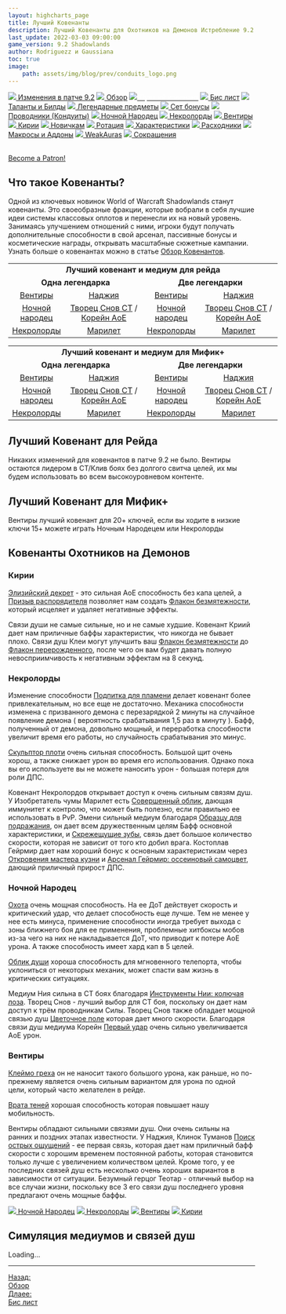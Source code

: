 ```yaml
---
layout: highcharts_page
title: Лучший Ковенанты
description: Лучший Ковенанты для Охотников на Демонов Истребление 9.2 PvE Shadowlands
last_update: 2022-03-03 09:00:00
game_version: 9.2 Shadowlands
author: Rodriguezz и Gaussiana
toc: true
image:
    path: assets/img/blog/prev/conduits_logo.png
---
```


<div id="smooth-nav-outer">
<a href="{{ site.url }}/guide/havoc/changes-patch.html"><img src="https://wow.zamimg.com/images/wow/icons/medium/inv_misc_spyglass_02.jpg"> Изменения в патче 9.2</a>
<a href="{{ site.url }}/guide/havoc/overview.html"><img src="https://wow.zamimg.com/images/wow/icons/medium/inv_misc_spyglass_02.jpg"> Обзор</a>
<a href="{{ site.url }}/guide/havoc/best-covenant-shadowlands.html"><img src="https://wow.zamimg.com/images/wow/icons/medium/achievement_mythicdungeons_shadowlands.jpg"><span style="color: white;"> Лучший ковенант</span></a>
<a href="{{ site.url }}/guide/havoc/gear.html"><img src="https://wow.zamimg.com/images/wow/icons/medium/inv_chest_chain_03.jpg"> Бис лист</a>
<a href="{{ site.url }}/guide/havoc/talent-builds.html"><img src="https://wow.zamimg.com/images/wow/icons/medium/ability_marksmanship.jpg"> Таланты и Билды</a>
<a href="{{ site.url }}/guide/havoc/legendaries-shadowlands.html"><img src="https://wow.zamimg.com/images/wow/icons/medium/runesmith_icon.jpg"> Легендарные предметы</a>
<a href="{{ site.url }}/guide/havoc/set-bonuses.html"><img src="https://wow.zamimg.com/images/wow/icons/medium/wow_token01.jpg"> Сет бонусы</a>
<a href="{{ site.url }}/guide/havoc/conduits-shadowlands.html"><img src="https://wow.zamimg.com/images/wow/icons/medium/ability_rogue_rollthebones02.jpg"> Проводники (Кондуиты)</a>
<a href="{{ site.url }}/guide/havoc/night-fae.html"><img src="https://wow.zamimg.com/images/wow/icons/medium/ui_sigil_nightfae.jpg"> Ночной Народец</a>
<a href="{{ site.url }}/guide/havoc/necrolord.html"><img src="https://wow.zamimg.com/images/wow/icons/medium/ui_sigil_necrolord.jpg"> Некролорды</a>
<a href="{{ site.url }}/guide/havoc/venthyr.html"><img src="https://wow.zamimg.com/images/wow/icons/medium/ui_sigil_venthyr.jpg"> Вентиры</a>
<a href="{{ site.url }}/guide/havoc/kyrian.html"><img src="https://wow.zamimg.com/images/wow/icons/medium/ui_sigil_kyrian.jpg"> Кирии</a>
<a href="{{ site.url }}/guide/havoc/beginners.html"><img src="https://wow.zamimg.com/images/wow/icons/medium/spell_lifegivingseed.jpg"> Новичкам</a>
<a href="{{ site.url }}/guide/havoc/rotation-priority.html"><img src="https://wow.zamimg.com/images/wow/icons/medium/spell_mekkatorque_bot_bluegear.jpg"> Ротация</a>
<a href="{{ site.url }}/guide/havoc/stats.html"><img src="https://wow.zamimg.com/images/wow/icons/medium/inv_inscription_80_warscroll_intellect.jpg"> Характеристики</a>
<a href="{{ site.url }}/guide/havoc/consumables.html"><img src="https://wow.zamimg.com/images/wow/icons/medium/inv_potion_92.jpg"> Расходники</a>
<a href="{{ site.url }}/guide/havoc/macros-addons.html"><img src="https://wow.zamimg.com/images/wow/icons/medium/inv_eng_gearspringparts.jpg"> Макросы и Аддоны</a>
<a href="{{ site.url }}/guide/havoc/weakauras.html"><img src="https://wow.zamimg.com/images/wow/icons/medium/spell_holy_auramastery.jpg"> WeakAuras</a>
<a href="{{ site.url }}/guide/havoc/common-terms.html"><img src="https://wow.zamimg.com/images/wow/icons/medium/ui_chat.jpg"> Сокращения</a>
</div>
<br>

<a href="https://www.patreon.com/bePatron?u=43917749"  data-patreon-widget-type="become-patron-button">Become a Patron!</a><script async src="https://c6.patreon.com/becomePatronButton.bundle.js"></script>

## Что такое Ковенанты?

Одной из ключевых новинок World of Warcraft Shadowlands станут ковенанты. Это своеобразные фракции, которые вобрали в себя лучшие идеи системы классовых оплотов и перенесли их на новый уровень. Занимаясь улучшением отношений с ними, игроки будут получать дополнительные способности в свой арсенал, пассивные бонусы и косметические награды, открывать масштабные сюжетные кампании. Узнать больше о ковенантах можно в статье <a href="{{ site.url }}/blog/2020/10/22/covenant-abilities-shadowlands.html">Обзор Ковенантов</a>.

<div class="table-box" markdown="1">

<div style="text-align: -moz-center;">
 <table class="grid" style="width: 550px;">
  <tbody>
   <tr>
    <td style="text-align: center;" colspan="4"><b>Лучший ковенант и медиум для рейда</b></td>
   </tr>
   <tr>
    <td style="text-align: center; width: 50%;" colspan="2"><b>Одна легендарка</b></td>
    <td style="text-align: center; width: 50%;" colspan="2"><b>Две легендарки</b></td>
   </tr>
   <tr>
    <td style="text-align: center;">
     <a href="{{ site.url }}/guide/havoc/venthyr.html"><span class="covenant-venthyr">Вентиры</span></a></td>
    <td style="text-align: center;">
     <a href="https://ru.wowhead.com/soulbind-calc/venthyr/nadjia-the-mistblade/demon-hunter/AwaWr5YDBStvChUrkwolLM0KEgUtHwolLM8KIhUq-go1dgAK">Наджия</a>
    </td>
    <td style="text-align: center;">
     <a href="{{ site.url }}/guide/havoc/venthyr.html"><span class="covenant-venthyr">Вентиры</span></a></td>
    <td style="text-align: center;">
     <a href="https://ru.wowhead.com/soulbind-calc/venthyr/nadjia-the-mistblade/demon-hunter/AwaWr5YDBStvChUrkwolLM0KEgUtHwolLM8KIhUq-go1dgAK">Наджия</a></td>
   </tr>
   <tr>
    <td style="text-align: center;">
     <a href="{{ site.url }}/guide/havoc/night-fae.html"><span class="covenant-night-fae">Ночной народец</span></a></td>
    <td style="text-align: center;">
     <a href="https://ru.wowhead.com/soulbind-calc/night-fae/dreamweaver/demon-hunter/AwaZbpYBJStvChMFLR8KFS0cCiUszwojBSr6CiUq7wo1dgAK">Творец Снов СТ</a> / <a href="https://ru.wowhead.com/soulbind-calc/night-fae/korayn/demon-hunter/AwaW6pYBBStvChIFLR8KJSzPCiMVKvoKJSrvCjV2AAo">Корейн АоЕ</a>
    </td>
    <td style="text-align: center;">
     <a href="{{ site.url }}/guide/havoc/night-fae.html"><span class="covenant-night-fae">Ночной народец</span></a>
    </td>
    <td style="text-align: center;">
     <a href="https://ru.wowhead.com/soulbind-calc/night-fae/dreamweaver/demon-hunter/AwaZbpYBJStvChMFLR8KFS0cCiUszwojBSr6CiUq7wo1dgAK">Творец Снов СТ</a> / <a href="https://ru.wowhead.com/soulbind-calc/night-fae/korayn/demon-hunter/AwaW6pYBBStvChIFLR8KJSzPCiMVKvoKJSrvCjV2AAo">Корейн АоЕ</a>
    </td>
   </tr>
   <tr>
    <td style="text-align: center;">
     <a href="{{ site.url }}/guide/havoc/necrolord.html"><span class="covenant-necrolord">Некролорды</span></a></td>
    <td style="text-align: center;">
     <a href="https://ru.wowhead.com/soulbind-calc/necrolord/plague-deviser-marileth/demon-hunter/AwaWZpYTBS0fChUtHAolMF8KIxUq-goldgAKNSrvCg">Марилет</a>
    </td>
    <td style="text-align: center;">
     <a href="{{ site.url }}/guide/havoc/necrolord.html"><span class="covenant-necrolord">Некролорды</span></a></td>
    <td style="text-align: center;">
     <a href="https://ru.wowhead.com/soulbind-calc/necrolord/plague-deviser-marileth/demon-hunter/AwaWZpYTBS0fChUtHAolMF8KIxUq-goldgAKNSrvCg">Марилет</a>
    </td>
   </tr>
  </tbody>
 </table>
</div>

</div>

<div class="table-box" markdown="1">

<div style="text-align: -moz-center;">
 <table class="grid" style="width: 550px;">
  <tbody>
   <tr>
    <td style="text-align: center;" colspan="4"><b>Лучший ковенант и медиум для Мифик+</b></td>
   </tr>
   <tr>
    <td style="text-align: center; width: 50%;" colspan="2"><b>Одна легендарка</b></td>
    <td style="text-align: center; width: 50%;" colspan="2"><b>Две легендарки</b></td>
   </tr>
   <tr>
    <td style="text-align: center;">
     <a href="{{ site.url }}/guide/havoc/venthyr.html"><span class="covenant-venthyr">Вентиры</span></a></td>
    <td style="text-align: center;">
     <a href="https://ru.wowhead.com/soulbind-calc/venthyr/nadjia-the-mistblade/demon-hunter/AwaWpb4CBStvCiUszQoTBS0fChUtHAolLM8KIhUq-go1Ku8K">Наджия</a>
    </td>
    <td style="text-align: center;">
     <a href="{{ site.url }}/guide/havoc/venthyr.html"><span class="covenant-venthyr">Вентиры</span></a></td>
    <td style="text-align: center;">
     <a href="https://ru.wowhead.com/soulbind-calc/venthyr/nadjia-the-mistblade/demon-hunter/AwaWpb4CBStvCiUszQoTBS0fChUtHAolLM8KIhUq-go1Ku8K">Наджия</a></td>
   </tr>
   <tr>
    <td style="text-align: center;">
     <a href="{{ site.url }}/guide/havoc/night-fae.html"><span class="covenant-night-fae">Ночной народец</span></a></td>
    <td style="text-align: center;">
     <a href="https://ru.wowhead.com/soulbind-calc/night-fae/dreamweaver/demon-hunter/AwaZbpYBJStvChMFLR8KFS0cCiUszwojBSr6CiUq7wo1dgAK">Творец Снов СТ</a> / <a href="https://ru.wowhead.com/soulbind-calc/night-fae/korayn/demon-hunter/AwaW6pYBBStvChIFLR8KJSzPCiMVKvoKJSrvCjV2AAo">Корейн АоЕ</a>
    </td>
    <td style="text-align: center;">
     <a href="{{ site.url }}/guide/havoc/night-fae.html"><span class="covenant-night-fae">Ночной народец</span></a>
    </td>
    <td style="text-align: center;">
     <a href="https://ru.wowhead.com/soulbind-calc/night-fae/dreamweaver/demon-hunter/AwaZbpYBJStvChMFLR8KFS0cCiUszwojBSr6CiUq7wo1dgAK">Творец Снов СТ</a> / <a href="https://ru.wowhead.com/soulbind-calc/night-fae/korayn/demon-hunter/AwaW6pYBBStvChIFLR8KJSzPCiMVKvoKJSrvCjV2AAo">Корейн АоЕ</a>
    </td>
   </tr>
   <tr>
    <td style="text-align: center;">
     <a href="{{ site.url }}/guide/havoc/necrolord.html"><span class="covenant-necrolord">Некролорды</span></a></td>
    <td style="text-align: center;">
     <a href="https://ru.wowhead.com/soulbind-calc/necrolord/plague-deviser-marileth/demon-hunter/AwaWZpYTBS0fChUtHAolMF8KIxUq-goldgAKNSrvCg">Марилет</a>
    </td>
    <td style="text-align: center;">
     <a href="{{ site.url }}/guide/havoc/necrolord.html"><span class="covenant-necrolord">Некролорды</span></a></td>
    <td style="text-align: center;">
     <a href="https://ru.wowhead.com/soulbind-calc/necrolord/plague-deviser-marileth/demon-hunter/AwaWZpYTBS0fChUtHAolMF8KIxUq-goldgAKNSrvCg">Марилет</a>
    </td>    
   </tr>
  </tbody>
 </table>
</div>

</div>

## Лучший Ковенант для Рейда

Никаких изменений для ковенантов в патче 9.2 не было. <span class="c6">Вентиры</span> остаются лидером в СТ/Клив боях без долгого свитча целей, их мы будем использовать во всем высокоуровневом контенте.

## Лучший Ковенант для Мифик+

<span class="c6">Вентиры</span> лучший ковенант для 20+ ключей, если вы ходите в низкие ключи 15+ можете играть <span class="c12">Ночным Народецем</span> или <span class="covenant-necrolord">Некролорды</span>

## Ковенанты Охотников на Демонов

<h3 id="kyrian" class="heading-size-3"><span class="c8">Кирии</span></h3>

[Элизийский декрет](https://ru.wowhead.com/spell=306830) - это сильная АоЕ способность без капа целей, а [Призыв распорядителя](https://ru.wowhead.com/spell=324739) 
позволяет нам создать [Флакон безмятежности](https://ru.wowhead.com/item=177278), 
который исцеляет и удаляет негативные эффекты.

Связи души не самые сильные, но и не самые худшие. Ковенант Криий дает нам приличные баффы характеристик, что никогда не бывает плохо. 
Связи душ Клеи могут улучшить ваш [Флакон безмятежности](https://ru.wowhead.com/item=177278) до [Флакон перерожденного](https://ru.wowhead.com/spell=329776/), 
после чего он вам будет давать полную невосприимчивость к негативным эффектам на 8 секунд.

<h3 id="necrolord" class="heading-size-3"><span class="c10">Некролорды</span></h3>

Изменение способности [Подпитка для пламени](https://ru.wowhead.com/spell=329554) делает ковенант более привлекательным, но все еще не достаточно. 
Механика способности изменена с призванного демона с перезарядкой 2 минуты на случайное появление демона ( вероятность срабатывания 1,5 раз в минуту ). Бафф, 
полученный от демона, довольно мощный, и переработка способности увеличит время его работы, но случайность срабатывания это минус.

[Скульптор плоти](https://ru.wowhead.com/spell=324631/) очень сильная способность. Большой щит очень хорош, а также снижает урон во время его использования. 
Однако пока вы его используете вы не можете наносить урон - большая потеря для роли ДПС.

Ковенант Некролордов открывает доступ к очень сильным связям душ. У Изобретатель чумы Марилет есть [Совершенный облик](https://ru.wowhead.com/spell=323095), дающая иммунитет к контролю, 
что может быть полезно, если правильно ее использовать в PvP. 
Эмени сильный медиум благодаря [Образцу для подражания](https://ru.wowhead.com/spell=342156/), он дает всем дружественным целям Бафф основной характеристики, и [Скрежещущие зубы](https://ru.wowhead.com/spell=323919/), 
связь дает большое количество скорости, которая не зависит от того кто добил врага. 
Костоплав Гейрмир дает нам хороший бонус к основным характеристикам через [Откровения мастера кузни](https://ru.wowhead.com/spell=326514) и [Арсенал Гейрмир: оссеиновый самоцвет](https://ru.wowhead.com/spell=326572/), дающий приличный прирост ДПС.

<h3 id="night-fae" class="heading-size-3"><span class="c12">Ночной Народец</span></h3>

[Охота](https://ru.wowhead.com/spell=323639) очень мощная способность. На ее ДоТ действует скорость 
и критический удар, что делает способность еще лучше. Тем не менее у нее есть минуса, применение способности иногда требует выхода с зоны ближнего боя для ее применения, 
проблемные хитбоксы мобов из-за чего на них не накладывается ДоТ, что приводит к потере АоЕ урона. А также способность имеет хард кап в 5 целей.

[Облик души](https://ru.wowhead.com/spell=310143) хороша способность для мгновенного телепорта, чтобы уклониться от некоторых механик, может спасти вам жизнь в критических ситуациях.

Медиум Ния сильна в СТ боях благодаря [Инструменты Нии: колючая лоза](https://ru.wowhead.com/spell=320659). 
Творец Снов - лучший выбор для СТ боя, поскольку он дает нам доступ к трём проводникам Силы. 
Творец Снов также обладает мощной связью душ [Цветочное поле](https://ru.wowhead.com/spell=319191) которая дает много скорости.
Благодаря связи душ медиума Корейн [Первый удар](https://ru.wowhead.com/spell=325069/) очень сильно увеличивается АоЕ урон.

<h3 id="venthyr" class="heading-size-3"><span class="c6">Вентиры</span></h3>

[Клеймо греха](https://ru.wowhead.com/spell=317009/) он не наносит такого большого урона, как раньше, но по-прежнему является очень сильным вариантом для урона по одной цели, который часто желателен в рейде.

[Врата теней](https://ru.wowhead.com/spell=300728) хорошая способность которая повышает нашу мобильность.

Вентиры обладают сильными связями душ. Они очень сильны на ранних и поздних этапах известности. 
У Наджия, Клинок Туманов [Поиск острых ощущений](https://ru.wowhead.com/spell=331586/) - ее первая связь, которая дает нам приличный бафф скорости с хорошим временем постоянной работы, 
которая становится только лучше с увеличением количеством целей. Кроме того, у ее последних связей душ есть несколько очень хороших вариантов в зависимости от ситуации. 
Безумный герцог Теотар - отличный выбор на все случаи жизни, поскольку все 3 его связи душ последнего уровня предлагают очень мощные баффы.

<div id="smooth-nav-coven">
<a class="c12 cta-button" href="{{ site.url }}/guide/havoc/night-fae.html" style="border-color: #a330c9"><img src="https://wow.zamimg.com/images/wow/icons/medium/ui_sigil_nightfae.jpg"> Ночной Народец</a>
<a class="r3 cta-button" href="{{ site.url }}/guide/havoc/necrolord.html" style="border-color: #40bf40"><img src="https://wow.zamimg.com/images/wow/icons/medium/ui_sigil_necrolord.jpg"> Некролорды</a>
<a class="q10 cta-button" href="{{ site.url }}/guide/havoc/venthyr.html" style="border-color: #ff4040"><img src="https://wow.zamimg.com/images/wow/icons/medium/ui_sigil_venthyr.jpg"> Вентиры</a>
<a class="c8 cta-button" href="{{ site.url }}/guide/havoc/kyrian.html" style="border-color: #68ccef"><img src="https://wow.zamimg.com/images/wow/icons/medium/ui_sigil_kyrian.jpg"> Кирии</a>
</div>

## Симуляция медиумов и связей душ

<div id="bloodmallet_soul_binds" class="bloodmallet_chart" data-wow-class="demon_hunter" data-wow-spec="havoc" data-font-color="#eee" data-background-color="#222" data-fight-style="castingpatchwerk" data-type="soul_binds" data-entries="10000" data-language="ru">Loading...</div>

<hr>

<div class="minibox minibox-left"><a href="{{ site.url }}/guide/havoc/overview.html">Назад:<br>Обзор</a></div>
<div class="minibox"><a href="{{ site.url }}/guide/havoc/gear.html">Длаее:<br>Бис лист</a></div>

<br>